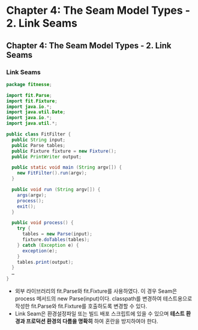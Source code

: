 # Chapter 4: The Seam Model Types - 2. Link Seams

## Chapter 4: The Seam Model Types - 2. Link Seams

### Link Seams

```java
package fitnesse;

import fit.Parse;
import fit.Fixture;
import java.io.*;
import java.util.Date;
import java.io.*;
import java.util.*;

public class FitFilter {
  public String input;
  public Parse tables;
  public Fixture fixture = new Fixture();
  public PrintWriter output;

  public static void main (String argv[]) {
    new FitFilter().run(argv);
  }

  public void run (String argv[]) {
    args(argv);
    process();
    exit();
  }

  public void process() {
    try {
      tables = new Parse(input);
      fixture.doTables(tables);
    } catch (Exception e) {
      exception(e);
    }
    tables.print(output);
  }
  …
}
```

* 외부 라이브러리의 fit.Parse와 fit.Fixture를 사용하였다. 이 경우 Seam은 process 메서드의 new Parse\(input\)이다. classpath를 변경하여 테스트용으로 작성한 fit.Parse와 fit.Fixture를 호출하도록 변경할 수 있다.
* Link Seam은 환경설정파일 또는 빌드 배포 스크립트에 있을 수 있으며 **테스트 환경과 프로덕션 환경의 다름을 명확히** 하여 혼란을 방지하여야 한다.

